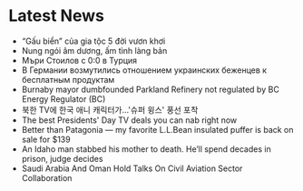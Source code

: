 # Latest News
-  “Gấu biển” của gia tộc 5 đời vươn khơi
-  Nung ngói âm dương, ấm tình làng bản
-  Мъри Стоилов с 0:0 в Турция
-  В Германии возмутились отношением украинских беженцев к бесплатным продуктам
-  Burnaby mayor dumbfounded Parkland Refinery not regulated by BC Energy Regulator (BC)
-  북한 TV에 한국 애니 캐릭터가…'슈퍼 윙스' 풍선 포착
-  The best Presidents' Day TV deals you can nab right now
-  Better than Patagonia — my favorite L.L.Bean insulated puffer is back on sale for $139
-  An Idaho man stabbed his mother to death. He’ll spend decades in prison, judge decides
-  Saudi Arabia And Oman Hold Talks On Civil Aviation Sector Collaboration
